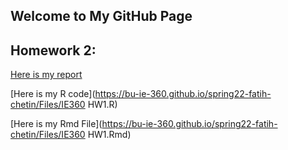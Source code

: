 ## Welcome to My GitHub Page

## Homework 2:

[Here is my report](https://bu-ie-360.github.io/spring22-fatih-chetin/Files/IE360-HW1.html)

[Here is my R code](https://bu-ie-360.github.io/spring22-fatih-chetin/Files/IE360 HW1.R)

[Here is my Rmd File](https://bu-ie-360.github.io/spring22-fatih-chetin/Files/IE360 HW1.Rmd)




